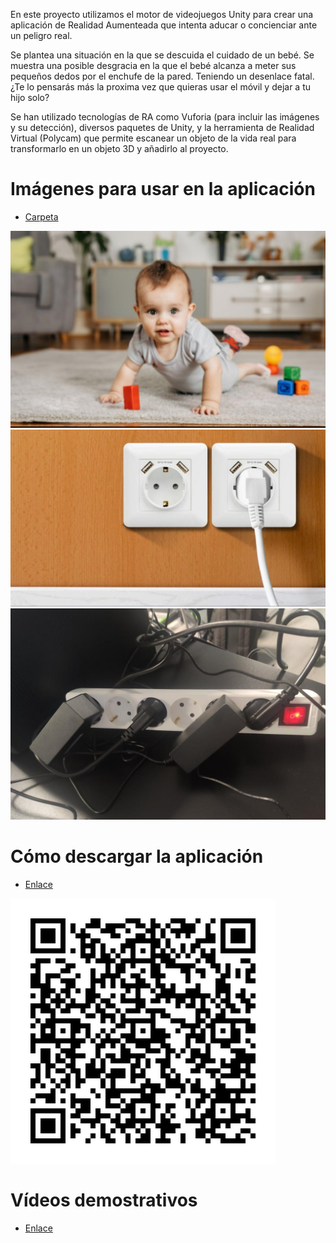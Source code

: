 En este proyecto utilizamos el motor de videojuegos Unity para crear una aplicación de Realidad Aumenteada que intenta aducar o concienciar ante un peligro real.

Se plantea una situación en la que se descuida el cuidado de un bebé.
Se muestra una posible desgracia en la que el bebé alcanza a meter sus pequeños dedos por el enchufe de la pared.
Teniendo un desenlace fatal.
¿Te lo pensarás más la proxima vez que quieras usar el móvil y dejar a tu hijo solo?

Se han utilizado tecnologías de RA como Vuforia (para incluir las imágenes y su detección), diversos paquetes de Unity, y la herramienta de Realidad Virtual (Polycam) que permite escanear un objeto de la vida real para transformarlo en un objeto 3D y añadirlo al proyecto.

# Imágenes para usar en la aplicación
- [Carpeta](https://github.com/Ruben-Armas/AR-Unity-Vuforia/tree/1366e3aa749ce27bf474da8e5973c3854c224bcd/img/Target)

![Img-1](img/Target/a_baby_crawling_with_toys_scaled.jpg) ![Img-2](img/Target/enchufe_scaled.jpg) ![Img-3](img/Target/enchufe_ladron_scaled.jpg)

# Cómo descargar la aplicación
- [Enlace](https://drive.google.com/file/d/161b0qrRWuHbTDLhzOZBFOMIwFtMCIks2/view?usp=sharing)

![QR para descargar el APK](img/apk.png)


# Vídeos demostrativos
- [Enlace](https://drive.google.com/drive/folders/1jkdcgDkmHgNLpnykILjbSWLep0dq2JNM?usp=sharing)
